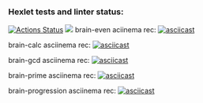 ### Hexlet tests and linter status:
[![Actions Status](https://github.com/vodoo13/python-project-49/actions/workflows/hexlet-check.yml/badge.svg)](https://github.com/vodoo13/python-project-49/actions)
<a href="https://codeclimate.com/github/vodoo13/python-project-49/maintainability"><img src="https://api.codeclimate.com/v1/badges/d0e2c19f3bb3dab4096f/maintainability" /></a>
brain-even aciinema rec:
[![asciicast](https://asciinema.org/a/iaSt7G5NXIFlVZPPwq5XBiUQf.svg)](https://asciinema.org/a/iaSt7G5NXIFlVZPPwq5XBiUQf)

brain-calc asciinema rec:
[![asciicast](https://asciinema.org/a/O6Lro5U8cATWXE8Cv2JQTNhJD.svg)](ttps://asciinema.org/a/O6Lro5U8cATWXE8Cv2JQTNhJD)


brain-gcd asciinema rec:
[![asciicast](https://asciinema.org/a/H8y34PhzwgLSuSS0hF3qZt1ej.svg)](https://asciinema.org/a/H8y34PhzwgLSuSS0hF3qZt1ej)

brain-prime asciinema rec:
[![asciicast](https://asciinema.org/a/SFbaIIa4RMB3KN1td9def3Txj.svg)](https://asciinema.org/a/SFbaIIa4RMB3KN1td9def3Txj)

brain-progression asciinema rec:
[![asciicast](https://asciinema.org/a/I2GnF7iwlWZwvZWxk7Yb0qmyl.svg)](https://asciinema.org/a/I2GnF7iwlWZwvZWxk7Yb0qmyl)

